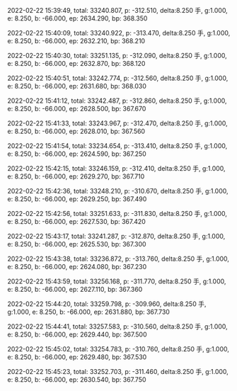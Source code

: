 2022-02-22 15:39:49, total: 33240.807, p: -312.510, delta:8.250 手, g:1.000, e: 8.250, b: -66.000, ep: 2634.290, bp: 368.350

2022-02-22 15:40:09, total: 33240.922, p: -313.470, delta:8.250 手, g:1.000, e: 8.250, b: -66.000, ep: 2632.210, bp: 368.210

2022-02-22 15:40:30, total: 33251.135, p: -312.090, delta:8.250 手, g:1.000, e: 8.250, b: -66.000, ep: 2632.870, bp: 368.120

2022-02-22 15:40:51, total: 33242.774, p: -312.560, delta:8.250 手, g:1.000, e: 8.250, b: -66.000, ep: 2631.680, bp: 368.030

2022-02-22 15:41:12, total: 33242.487, p: -312.860, delta:8.250 手, g:1.000, e: 8.250, b: -66.000, ep: 2628.500, bp: 367.670

2022-02-22 15:41:33, total: 33243.967, p: -312.470, delta:8.250 手, g:1.000, e: 8.250, b: -66.000, ep: 2628.010, bp: 367.560

2022-02-22 15:41:54, total: 33234.654, p: -313.410, delta:8.250 手, g:1.000, e: 8.250, b: -66.000, ep: 2624.590, bp: 367.250

2022-02-22 15:42:15, total: 33246.159, p: -312.410, delta:8.250 手, g:1.000, e: 8.250, b: -66.000, ep: 2629.270, bp: 367.710

2022-02-22 15:42:36, total: 33248.210, p: -310.670, delta:8.250 手, g:1.000, e: 8.250, b: -66.000, ep: 2629.250, bp: 367.490

2022-02-22 15:42:56, total: 33251.633, p: -311.830, delta:8.250 手, g:1.000, e: 8.250, b: -66.000, ep: 2627.530, bp: 367.420

2022-02-22 15:43:17, total: 33241.287, p: -312.870, delta:8.250 手, g:1.000, e: 8.250, b: -66.000, ep: 2625.530, bp: 367.300

2022-02-22 15:43:38, total: 33236.872, p: -313.760, delta:8.250 手, g:1.000, e: 8.250, b: -66.000, ep: 2624.080, bp: 367.230

2022-02-22 15:43:59, total: 33256.168, p: -311.770, delta:8.250 手, g:1.000, e: 8.250, b: -66.000, ep: 2627.110, bp: 367.360

2022-02-22 15:44:20, total: 33259.798, p: -309.960, delta:8.250 手, g:1.000, e: 8.250, b: -66.000, ep: 2631.880, bp: 367.730

2022-02-22 15:44:41, total: 33257.583, p: -310.560, delta:8.250 手, g:1.000, e: 8.250, b: -66.000, ep: 2629.440, bp: 367.500

2022-02-22 15:45:02, total: 33254.783, p: -310.760, delta:8.250 手, g:1.000, e: 8.250, b: -66.000, ep: 2629.480, bp: 367.530

2022-02-22 15:45:23, total: 33252.703, p: -311.460, delta:8.250 手, g:1.000, e: 8.250, b: -66.000, ep: 2630.540, bp: 367.750